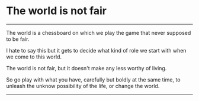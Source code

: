# The world is not fair
---
The world is a chessboard on which we play the game that never supposed to be fair. 

I hate to say this but it gets to decide what kind of role we start with when we come to this world. 

The world is not fair, but it doesn't make any less worthy of living. 

So go play with what you have, carefully but boldly at the same time, to unleash the unknow possibility of the life, or change the world.

---
